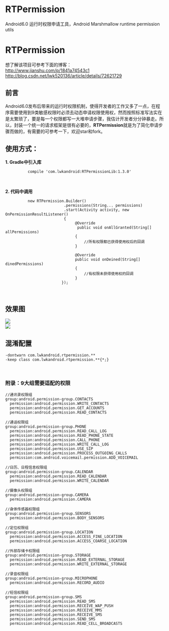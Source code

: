 # RTPermission
Android6.0 运行时权限申请工具，Android Marshmallow runtime permission utils

# RTPermission<br />
想了解该项目可参考下面的博客：<br />
http://www.jianshu.com/p/1841a74543c1 <br />
http://blog.csdn.net/lwk520136/article/details/72621729 <br />
## 前言
Android6.0发布后带来的运行时权限机制，使得开发者的工作又多了一点，在程序需要使用到9类敏感权限时必须去动态申请权限使用权，然而按照标准写法实在是太繁琐了，要是每一个权限都写一大堆申请步骤，我估计开发者分分钟暴走。所以，封装一个统一的请求框架是很有必要的，**RTPermission**就是为了简化申请步骤而做的，有需要的可参考一下，欢迎star和fork。
<br />
## 使用方式：<br />
**1. Gradle中引入库**

```
          compile 'com.lwkandroid:RTPermissionLib:1.3.0'
```
<br />

**2. 代码中调用**<br />

```
          new RTPermission.Builder()
                          .permissions(String... permissions)
                          .start(Activity activity, new OnPermissionResultListener()
                          {
                               @Override
                                public void onAllGranted(String[] allPermissions)
                               {
                                   //所有权限都已获得使用权后的回调
                               }

                               @Override
                               public void onDeined(String[] dinedPermissions)
                               {
                                   //有权限未获得使用权的回调
                               }
                         });
```
<br />

## 效果图 <br />
![](https://github.com/Vanish136/RTPermission/raw/master/picture/sample01.png)
<br />
![](https://github.com/Vanish136/RTPermission/raw/master/picture/sample02.png)
<br />

## 混淆配置

```
-dontwarn com.lwkandroid.rtpermission.**
-keep class com.lwkandroid.rtpermission.**{*;}
```
<br />

### 附录：9大组需要适配的权限

```
//通讯录权限组
group:android.permission-group.CONTACTS
  permission:android.permission.WRITE_CONTACTS
  permission:android.permission.GET_ACCOUNTS
  permission:android.permission.READ_CONTACTS

//通话权限组
group:android.permission-group.PHONE
  permission:android.permission.READ_CALL_LOG
  permission:android.permission.READ_PHONE_STATE
  permission:android.permission.CALL_PHONE
  permission:android.permission.WRITE_CALL_LOG
  permission:android.permission.USE_SIP
  permission:android.permission.PROCESS_OUTGOING_CALLS
  permission:com.android.voicemail.permission.ADD_VOICEMAIL

//日历、日程信息权限组
group:android.permission-group.CALENDAR
  permission:android.permission.READ_CALENDAR
  permission:android.permission.WRITE_CALENDAR

//摄像头权限组
group:android.permission-group.CAMERA
  permission:android.permission.CAMERA

//身体传感器权限组
group:android.permission-group.SENSORS
  permission:android.permission.BODY_SENSORS

//定位权限组
group:android.permission-group.LOCATION
  permission:android.permission.ACCESS_FINE_LOCATION
  permission:android.permission.ACCESS_COARSE_LOCATION

//外部存储卡权限组
group:android.permission-group.STORAGE
  permission:android.permission.READ_EXTERNAL_STORAGE
  permission:android.permission.WRITE_EXTERNAL_STORAGE

//录音权限组
group:android.permission-group.MICROPHONE
  permission:android.permission.RECORD_AUDIO

//短信权限组
group:android.permission-group.SMS
  permission:android.permission.READ_SMS
  permission:android.permission.RECEIVE_WAP_PUSH
  permission:android.permission.RECEIVE_MMS
  permission:android.permission.RECEIVE_SMS
  permission:android.permission.SEND_SMS
  permission:android.permission.READ_CELL_BROADCASTS
```